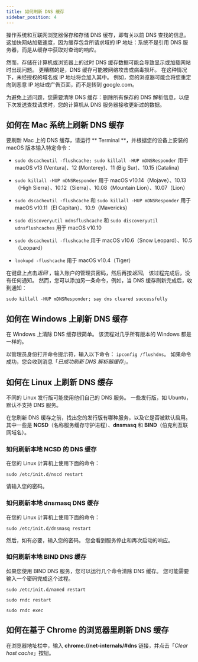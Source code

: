 ```yaml
---
title: 如何刷新 DNS 缓存
sidebar_position: 4
---
```


操作系统和互联网浏览器保存和存储 DNS 缓存，即有关以前 DNS 查找的信息。 这加快网站加载速度，因为缓存包含所请求域的 IP 地址：系统不是引用 DNS 服务器，而是从缓存中获取对查询的响应。

然而，存储在计算机或浏览器上的过时 DNS 缓存数据可能会导致显示或加载网站时出现问题。 更糟糕的是，DNS 缓存可能被网络攻击或病毒损坏。 在这种情况下，未经授权的域名或 IP 地址将会加入其中。 例如，您的浏览器可能会将您重定向到恶意 IP 地址或广告页面，而不是转到 google.com。

为避免上述问题，您需要清除 DNS 缓存：删除所有保存的 DNS 解析信息，以便下次发送查找请求时，您的计算机从 DNS 服务器接收更新过的数据。

## 如何在 Mac 系统上刷新 DNS 缓存

要刷新 Mac 上的 DNS 缓存，请运行 ** Terminal **，并根据您的设备上安装的 macOS 版本输入特定命令：

* `sudo dscacheutil -flushcache; sudo killall -HUP mDNSResponder` 用于 macOS v13 (Ventura)、12 (Monterey)、11 (Big Sur)、10.15 (Catalina)

* `sudo killall -HUP mDNSResponder` 用于 macOS v10.14（Mojave）、10.13（High Sierra）、10.12（Sierra）、10.08（Mountain Lion）、10.07（Lion）

* `sudo dscacheutil -flushcache` 和 `sudo killall -HUP mDNSResponder` 用于 macOS v10.11（El Capitan）、10.9（Mavericks）

* `sudo discoveryutil mdnsflushcache` 和 `sudo discoveryutil udnsflushcaches` 用于 macOS v10.10

* `sudo dscacheutil -flushcache` 用于 macOS v10.6（Snow Leopard）、10.5（Leopard）

* `lookupd -flushcache` 用于 macOS v10.4（Tiger）

在键盘上点击*返回* ，输入账户的管理员密码，然后再按*返回*。 该过程完成后，没有任何通知。 然而，您可以添加另一条命令，例如，当 DNS 缓存刷新完成后，收到通知：

`sudo killall -HUP mDNSResponder; say dns cleared successfully`

## 如何在 Windows 上刷新 DNS 缓存

在 Windows 上清除 DNS 缓存很简单。 该流程对几乎所有版本的 Windows 都是一样的。

以管理员身份打开命令提示符，输入以下命令： `ipconfig /flushdns`。 如果命令成功，您会收到消息「*已成功刷新 DNS 解析器缓存*」。

## 如何在 Linux 上刷新 DNS 缓存

不同的 Linux 发行版可能使用他们自己的 DNS 服务。 一些发行版，如 Ubuntu，默认不支持 DNS 服务。

在您刷新 DNS 缓存之前，找出您的发行版有哪种服务，以及它是否被默认启用。 其中一些是 **NCSD**（名称服务缓存守护进程）、**dnsmasq** 和 **BIND**（伯克利互联网域名）。

### 如何刷新本地 NCSD 的 DNS 缓存

在您的 Linux 计算机上使用下面的命令：

`sudo /etc/init.d/nscd restart`

请输入您的密码。

### 如何刷新本地 dnsmasq DNS 缓存

在您的 Linux 计算机上使用下面的命令：

`sudo /etc/init.d/dnsmasq restart`

然后，如有必要，输入您的密码。 您会看到服务停止和再次启动的响应。

### 如何刷新本地 BIND DNS 缓存

如果您使用 BIND DNS 服务，您可以运行几个命令清除 DNS 缓存。 您可能需要输入一个密码完成这个过程。

`sudo /etc/init.d/named restart`

`sudo rndc restart`

`sudo rndc exec`

## 如何在基于 Chrome 的浏览器里刷新 DNS 缓存

在浏览器地址栏中，输入 **chrome://net-internals/#dns** 链接，并点击「*Clear host cache*」按钮。 
